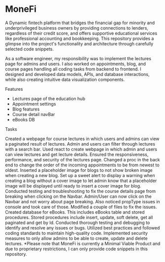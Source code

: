 # MoneFi
A Dynamic fintech platform that bridges the financial gap for minority and underprivileged business owners by providing connections to lenders, regardless of their credit score, and offers supportive educational services like professional accounting and bookkeeping. This repository provides a glimpse into the project's functionality and architecture through carefully selected code snippets.

As a software engineer, my responsibility was to implement the lectures page for admins and users. I also worked on appointments, blog, and course pages handling all coding tasks from backend to frontend. I designed and developed data models, APIs, and database interactions, while also creating intuitive data visualization components.

Features

- Lectures page of the education hub
- Appointment settings
- Blog features
- Course detail navBar
- eBooks DB

Tasks

Created a webpage for course lectures in which users and admins can view a paginated result of lectures. 
Admin and users can filter through lectures with a search bar. 
Used react to create webpage in which admin and users can view lectures and get lecture details.
Ensured the responsiveness, performance, and security of the lectures page.
Changed a proc in the back end to change the order of the incoming appointments to be from newest to oldest.
Inserted a placeholder image for blogs to not show broken image when creating a new blog. 
Set up a sweet alert to display a warning when creating a blog without a cover image to let admin know that a placeholder image will be displayed until ready to insert a cover image for blog.
Conducted testing and troubleshooting to fix the course details page from breaking when clicking on the Navbar. Admin/User can now click on the Navbar and not worry about page breaking. Also noticed propType issues in console and took care of those. Modified a couple of files to fix the issues.
Created database for eBooks. This includes eBooks table and stored procedures. Stored procedures include insert, update, soft delete, get all paginated and get by Id. 
Conducted thorough testing and debugging to identify and resolve any issues or bugs.
Utilized best practices and followed coding standards to maintain high-quality code.
Implemented security measures to only allow admins to be able to create, update and delete lectures.
*Please note that MoneFi is currently a Minimal Viable Product and due to proprietary restrictions, I can only provide code snippets in this repository.

